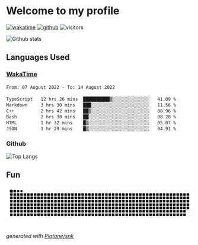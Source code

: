 # Welcome to my profile

[![wakatime](https://wakatime.com/badge/user/82c377cd-a54c-404c-b7df-177b313ca539.svg)](https://wakatime.com/@82c377cd-a54c-404c-b7df-177b313ca539)
[![github](https://img.shields.io/github/followers/xinthose?logo=github&style=plastic)](https://github.com/alanhamlett?tab=followers)
![visitors](https://visitor-badge.glitch.me/badge?page_id=xinthose&left_color=green&right_color=red)

![Github stats](https://github-readme-stats.vercel.app/api?username=xinthose&show_icons=true&theme=radical&count_private=true)

## Languages Used

### [WakaTime](https://wakatime.com/)
<!--START_SECTION:waka-->

```text
From: 07 August 2022 - To: 14 August 2022

TypeScript   12 hrs 26 mins  ██████████▒░░░░░░░░░░░░░░   41.09 %
Markdown     3 hrs 30 mins   ███░░░░░░░░░░░░░░░░░░░░░░   11.56 %
C++          2 hrs 42 mins   ██▒░░░░░░░░░░░░░░░░░░░░░░   08.96 %
Bash         2 hrs 30 mins   ██░░░░░░░░░░░░░░░░░░░░░░░   08.28 %
HTML         1 hr 32 mins    █▒░░░░░░░░░░░░░░░░░░░░░░░   05.07 %
JSON         1 hr 29 mins    █▒░░░░░░░░░░░░░░░░░░░░░░░   04.91 %
```

<!--END_SECTION:waka-->

### Github

![Top Langs](https://github-readme-stats.vercel.app/api/top-langs/?username=xinthose)

## Fun
![github contribution grid snake animation](https://raw.githubusercontent.com/xinthose/xinthose/output/github-contribution-grid-snake.svg)

_generated with [Platane/snk](https://github.com/Platane/snk)_
